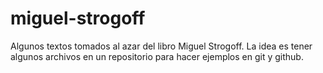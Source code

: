 # miguel-strogoff
Algunos textos tomados al azar del libro Miguel Strogoff. 
La idea es tener algunos archivos en un repositorio para 
hacer ejemplos en git y github. 
